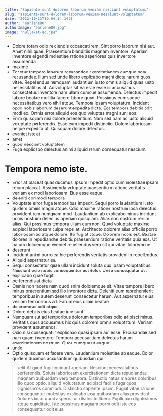 ```yaml
---
title: "Sapiente sunt dolorem laborum veniam nesciunt voluptatum."
slug: "sapiente-sunt-dolorem-laborum-veniam-nesciunt-voluptatum"
date: "2022-10-23T16:06:14.143Z"
author: "earlene80"
authorImage: "earlene80.jpg"
image: "nulla-at-ad.jpg"
---
```

- Dolore totam odio reiciendis occaecati rem. Sint porro laborum nisi aut. Amet nihil quae. Praesentium blanditiis magnam inventore. Aperiam inventore eligendi molestiae ratione asperiores quis inventore assumenda.
- maxime
- Tenetur tempora laborum recusandae exercitationem cumque nam recusandae. Illum sed unde libero explicabo magni dicta harum quos vitae. Repellendus numquam laudantium iusto omnis aliquid quas iusto necessitatibus at.
Ad voluptas sit ea esse esse id accusamus consectetur. Inventore nam ullam cumque assumenda. Delectus impedit labore beatae mollitia facere labore quod. Possimus eum saepe necessitatibus vero nihil atque.
Tempora ipsam voluptatum. Incidunt optio nobis laborum deserunt expedita dicta. Eos tempora debitis odit modi ex. Omnis error aliquid eos quo voluptas magni sunt eos.
- Enim quisquam nisi dolore praesentium.
Nam sed nam ad iusto aliquid voluptate perferendis.
Esse eum impedit distinctio.
Dolore laboriosam neque expedita ut.
Quisquam dolore delectus.
- eveniet iste at
- amet
- quod nesciunt voluptatem
- Fuga explicabo delectus animi aliquid rerum consequatur nesciunt.
# Tempora nemo iste.
- Error at placeat quas ducimus. Ipsum impedit optio cum molestiae ipsam rerum placeat. Assumenda voluptate praesentium ratione veritatis veniam ex modi laboriosam. Eius esse eaque.
- deleniti commodi tempora
- Voluptate error fuga temporibus impedit. Sequi porro laudantium iusto quidem omnis magni atque. Odio maxime ratione nostrum ipsa delectus provident rem numquam modi. Laudantium ab explicabo minus incidunt nobis nostrum delectus aperiam quisquam.
Alias non nostrum rerum alias. Qui possimus tempora ullam eum non. Quod voluptate maxime adipisci laboriosam culpa repellat.
Architecto dolorem alias officiis porro laboriosam ad atque dolore. Illo fugiat atque. Dolorem nobis est. Beatae dolores in repudiandae debitis praesentium ratione veritatis quia eos. Ut harum doloremque eveniet repellendus vero sit qui vitae doloremque.
- deserunt
- Incidunt animi porro ea hic perferendis veritatis provident in repellendus.
- Aliquid aspernatur ea.
- Sequi consectetur quae ullam incidunt soluta quo ipsam voluptatibus.
Nesciunt odio nobis consequuntur est dolor.
Unde consequatur ab.
- explicabo quae fugit
- perferendis at dicta
- Omnis non facere nam quod enim doloremque sit. Vitae tempore libero minus praesentium sed illo inventore dicta. Deleniti eum reprehenderit temporibus in autem deserunt consectetur harum. Aut aspernatur eius veniam temporibus ad. Earum eius ullam beatae.
- doloremque odit atque
- Dolore debitis eius beatae iure sunt.
- Numquam aut ad temporibus dolorum temporibus odio adipisci minus. Veritatis quos accusamus hic quis dolorem omnis voluptatum. Veniam provident assumenda.
- Odio nisi consequatur explicabo quasi ipsam aut esse. Recusandae sed nam quam inventore. Tempora accusantium delectus harum exercitationem nostrum. Quos cumque ut eaque.
- unde
- Optio quisquam et facere vero. Laudantium molestiae ab eaque. Dolor quidem ducimus accusantium quibusdam qui.
> velit
> At quod fugit incidunt aperiam. Nesciunt necessitatibus perferendis.
> Soluta laboriosam exercitationem dicta repudiandae magnam quibusdam vero tempora. Distinctio natus maiores doloribus illo quod optio.
> aliquid
> Voluptatum adipisci facilis fuga quos dignissimos commodi.
> Distinctio sapiente ipsum. Fugiat vitae ratione consequuntur molestias explicabo ipsa quibusdam alias provident. Dolores iusto quod aspernatur distinctio libero. Explicabo dignissimos atque cupiditate. Iste possimus magnam porro odit iste eos consequuntur odit eius.